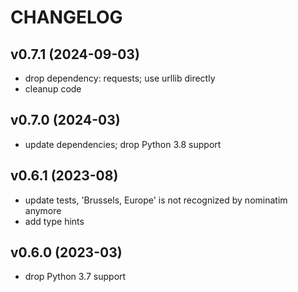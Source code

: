# CHANGELOG

## v0.7.1 (2024-09-03)

- drop dependency: requests; use urllib directly
- cleanup code

## v0.7.0 (2024-03)

- update dependencies; drop Python 3.8 support

## v0.6.1 (2023-08)

- update tests, 'Brussels, Europe' is not recognized by nominatim anymore
- add type hints

## v0.6.0 (2023-03)

- drop Python 3.7 support
